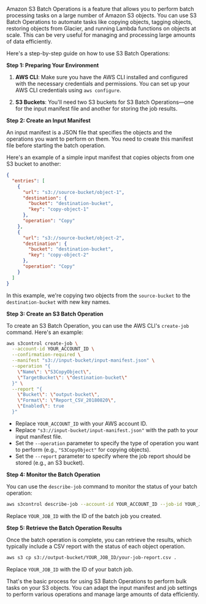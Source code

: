 Amazon S3 Batch Operations is a feature that allows you to perform batch processing tasks on a large number of Amazon S3 objects. You can use S3 Batch Operations to automate tasks like copying objects, tagging objects, restoring objects from Glacier, and running Lambda functions on objects at scale. This can be very useful for managing and processing large amounts of data efficiently.

Here's a step-by-step guide on how to use S3 Batch Operations:

**Step 1: Preparing Your Environment**

1. **AWS CLI**: Make sure you have the AWS CLI installed and configured with the necessary credentials and permissions. You can set up your AWS CLI credentials using `aws configure`.

2. **S3 Buckets**: You'll need two S3 buckets for S3 Batch Operations—one for the input manifest file and another for storing the job results.

**Step 2: Create an Input Manifest**

An input manifest is a JSON file that specifies the objects and the operations you want to perform on them. You need to create this manifest file before starting the batch operation.

Here's an example of a simple input manifest that copies objects from one S3 bucket to another:

```json
{
  "entries": [
    {
      "url": "s3://source-bucket/object-1",
      "destination": {
        "bucket": "destination-bucket",
        "key": "copy-object-1"
      },
      "operation": "Copy"
    },
    {
      "url": "s3://source-bucket/object-2",
      "destination": {
        "bucket": "destination-bucket",
        "key": "copy-object-2"
      },
      "operation": "Copy"
    }
  ]
}
```

In this example, we're copying two objects from the `source-bucket` to the `destination-bucket` with new key names.

**Step 3: Create an S3 Batch Operation**

To create an S3 Batch Operation, you can use the AWS CLI's `create-job` command. Here's an example:

```bash
aws s3control create-job \
  --account-id YOUR_ACCOUNT_ID \
  --confirmation-required \
  --manifest "s3://input-bucket/input-manifest.json" \
  --operation "{
    \"Name\": \"S3CopyObject\",
    \"TargetBucket\": \"destination-bucket\"
  }" \
  --report "{
    \"Bucket\": \"output-bucket\",
    \"Format\": \"Report_CSV_20180820\",
    \"Enabled\": true
  }"
```

- Replace `YOUR_ACCOUNT_ID` with your AWS account ID.
- Replace `"s3://input-bucket/input-manifest.json"` with the path to your input manifest file.
- Set the `--operation` parameter to specify the type of operation you want to perform (e.g., `"S3CopyObject"` for copying objects).
- Set the `--report` parameter to specify where the job report should be stored (e.g., an S3 bucket).

**Step 4: Monitor the Batch Operation**

You can use the `describe-job` command to monitor the status of your batch operation:

```bash
aws s3control describe-job --account-id YOUR_ACCOUNT_ID --job-id YOUR_JOB_ID
```

Replace `YOUR_JOB_ID` with the ID of the batch job you created.

**Step 5: Retrieve the Batch Operation Results**

Once the batch operation is complete, you can retrieve the results, which typically include a CSV report with the status of each object operation.

```bash
aws s3 cp s3://output-bucket/YOUR_JOB_ID/your-job-report.csv .
```

Replace `YOUR_JOB_ID` with the ID of your batch job.

That's the basic process for using S3 Batch Operations to perform bulk tasks on your S3 objects. You can adapt the input manifest and job settings to perform various operations and manage large amounts of data efficiently.

